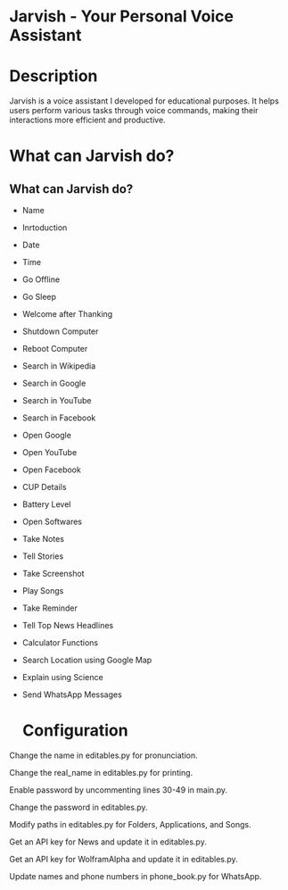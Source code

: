 # Jarvish - Your Personal Voice Assistant
# Description

Jarvish is a voice assistant I developed for educational purposes. It helps users perform various tasks through voice commands, making their interactions more efficient and productive.

# What can Jarvish do?

## What can Jarvish do?
- Name
- Inrtoduction
- Date
- Time
- Go Offline
- Go Sleep
- Welcome after Thanking
- Shutdown Computer
- Reboot Computer
- Search in Wikipedia
- Search in Google
- Search in YouTube
- Search in Facebook
- Open Google
- Open YouTube
- Open Facebook
- CUP Details
- Battery Level
- Open Softwares
- Take Notes
- Tell Stories
- Take Screenshot
- Play Songs
- Take Reminder
- Tell Top News Headlines
- Calculator Functions
- Search Location using Google Map
- Explain using Science
- Send WhatsApp Messages

    # Configuration

Change the name in editables.py for pronunciation.

Change the real_name in editables.py for printing.

Enable password by uncommenting lines 30-49 in main.py.

Change the password in editables.py.

Modify paths in editables.py for Folders, Applications, and Songs.

Get an API key for News and update it in editables.py.

Get an API key for WolframAlpha and update it in editables.py.

Update names and phone numbers in phone_book.py for WhatsApp.
